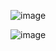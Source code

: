 ![image](https://github.com/user-attachments/assets/cf8be9f0-6228-4fe6-923f-e9325a833793)

![image](https://github.com/user-attachments/assets/16ebf391-1a73-4e15-97f1-043c5e35da68)
